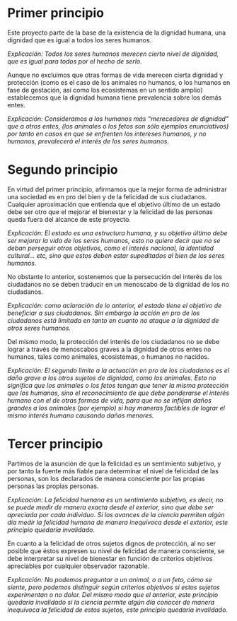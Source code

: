 <!DOCTYPE html>
<html>
<body>
<h1>Primer principio</h1>
Este proyecto parte de la base de la existencia de la dignidad humana, una dignidad que es igual a todos los seres humanos.

<i>Explicación: Todos los seres humanos merecen cierto nivel de dignidad, que es igual para todos por el hecho de serlo.</i>

 Aunque no excluimos que otras formas de vida merecen cierta dignidad y protección (como es el caso de los animales no humanos, o los humanos en fase de gestación, así como los ecosistemas en un sentido amplio) establecemos que la dignidad humana tiene prevalencia sobre los demás entes.

<i>Explicación: Consideramos a los humanos más “merecedores de dignidad” que a otros entes, (los animales o los fetos son sólo ejemplos enunciativos) por tanto en casos en que se enfrenten los intereses humanos, y no humanos, prevalecerá el interés de los seres humanos.</i>


<h1>Segundo principio</h1>
En virtud del primer principio, afirmamos que la mejor forma de administrar una sociedad es en pro del bien y de la felicidad de sus ciudadanos. Cualquier aproximación que entienda que el objetivo último de un estado debe ser otro que el mejorar el bienestar y la felicidad de las personas queda fuera del alcance de este proyecto.

<i>Explicación: El estado es una estructura humana, y su objetivo último debe ser mejorar la vida de los seres humanos, esto no quiere decir que no se deban perseguir otros objetivos, como el interés nacional, la identidad cultural… etc, sino que estos deben estar supeditados al bien de los seres humanos.</i>

No obstante lo anterior, sostenemos que la persecución del interés de los ciudadanos no se deben traducir en un menoscabo de la dignidad de los no ciudadanos. 

<i>Explicación: como aclaración de lo anterior, el estado tiene el objetivo de beneficiar a sus ciudadanos. Sin embargo la acción en pro de los ciudadanos está limitada en tanto en cuanto no ataque a la dignidad de otros seres humanos.</i>

Del mismo modo, la protección del interés de los ciudadanos no se debe lograr a través de menoscabos graves a la dignidad de otros entes no humanos, tales como animales, ecosistemas, o humanos no nacidos.

<i>Explicación: El segundo límite a la actuación en pro de los ciudadanos es el daño grave a los otros sujetos de dignidad, como los animales. Esto no significa que los animales o los fetos tengan que tener la misma protección que los humanos, sino el reconocimiento de que debe ponderarse el interés humano con el de otras formas de vida, para que no se inflijan daños grandes a los animales (por ejemplo) si hay maneras factibles de lograr el mismo interés humano causando daños menores.</i>

<h1>Tercer principio</h1>
Partimos de la asunción de que la felicidad es un sentimiento subjetivo, y por tanto la fuente más fiable para determinar el nivel de felicidad de las personas, son los declarados de manera consciente por las propias personas las propias personas.

<i>Explicación: La felicidad humana es un sentimiento subjetivo, es decir, no se puede medir de manera exacta desde el exterior, sino que debe ser apreciada por cada individuo. Si los avances de la ciencia permiten algún día medir la felicidad humana de manera inequívoca desde el exterior, este principio quedaría invalidado.</i>

En cuanto a la felicidad de otros sujetos dignos de protección, al no ser posible que éstos expresen su nivel de felicidad de manera consciente, se debe interpretar su nivel de bienestar en función de criterios objetivos apreciables por cualquier observador razonable.

<i>Explicación: No podemos preguntar a un animal, o a un feto, cómo se siente, pero podemos distinguir según criterios objetivos si estos sujetos experimentan o no dolor. Del mismo modo que el anterior, este principio quedaría invalidado si la ciencia permite algún día conocer de manera inequívoca la felicidad de estos sujetos, este principio quedaría invalidado.</i>

</body>
</html>
